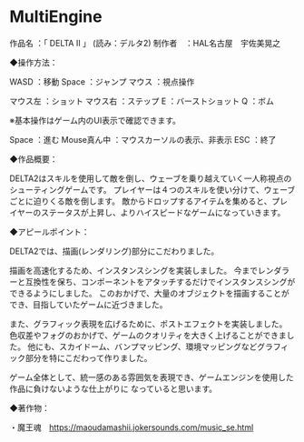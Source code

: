 # MultiEngine

作品名	：「 DELTA Ⅱ 」 (読み：デルタ2)
制作者　：HAL名古屋　宇佐美晃之


◆操作方法：

WASD			：移動
Space			：ジャンプ
マウス			：視点操作

マウス左		：ショット
マウス右		：ステップ
E				：バーストショット
Q				：ボム


※基本操作はゲーム内のUI表示で確認できます。

Space			：進む
Mouse真ん中		：マウスカーソルの表示、非表示
ESC				：終了


◆作品概要：

DELTA2はスキルを使用して敵を倒し、ウェーブを乗り越えていく一人称視点のシューティングゲームです。
プレイヤーは４つのスキルを使い分けて、ウェーブごとに迫りくる敵を倒します。
敵からドロップするアイテムを集めると、プレイヤーのステータスが上昇し、よりハイスピードなゲームになっていきます。



◆アピールポイント：

DELTA2では、描画(レンダリング)部分にこだわりました。

描画を高速化するため、インスタンスシングを実装しました。
今までレンダラーと互換性を保ち、コンポーネントをアタッチするだけでインスタンスシングができるようにしました。
このおかげで、大量のオブジェクトを描画することができ、目指していたゲームに近づきました。

また、グラフィック表現を広げるために、ポストエフェクトを実装しました。
色収差やフォグのおかげで、ゲームのクオリティを大きく上げることができました。
他にも、スカイドーム、バンプマッピング、環境マッピングなどグラフィック部分を特にこだわって作りました。


ゲーム全体として、統一感のある雰囲気を表現でき、ゲームエンジンを使用した作品に負けないような仕上がりに
なっていると思います。



◆著作物：

・魔王魂　https://maoudamashii.jokersounds.com/music_se.html


